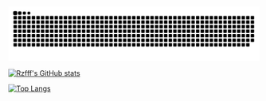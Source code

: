 <!-- ### Hi there 👋 -->

<!--
**rzfff/rzfff** is a ✨ _special_ ✨ repository because its `README.md` (this file) appears on your GitHub profile.

Here are some ideas to get you started:

- 🔭 I’m currently working on ...
- 🌱 I’m currently learning ...
- 👯 I’m looking to collaborate on ...
- 🤔 I’m looking for help with ...
- 💬 Ask me about ...
- 📫 How to reach me: ...
- 😄 Pronouns: ...
- ⚡ Fun fact: ...
-->

<!--
![](https://cdn.jsdelivr.net/gh/rzfff/rzfff@main/github-contribution-grid-snake.svg)
-->
<!-- ### My GitHub Contributions -->
![](https://raw.githubusercontent.com/rzfff/rzfff/main/github-contribution-grid-snake.svg)

[![Rzfff's GitHub stats](https://github-readme-stats.vercel.app/api/?username=rzfff\&show_icons=true\&count_private=true\&include_all_commits=true)](https://github.com/anuraghazra/github-readme-stats)

[![Top Langs](https://github-readme-stats.vercel.app/api/top-langs/?username=Rzfff\&layout=donut)](https://github.com/anuraghazra/github-readme-stats)
